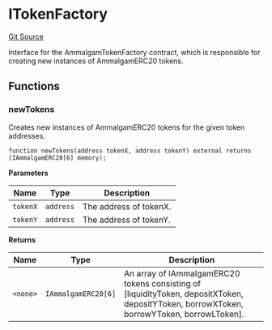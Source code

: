 # ITokenFactory
[Git Source](https://github.com/Ammalgam-Protocol/core-v1/blob/c2398bc2cc7b9fe383b005349741b4aa61a1c292/contracts/interfaces/factories/ITokenFactory.sol)

Interface for the AmmalgamTokenFactory contract, which is responsible for creating new instances of AmmalgamERC20 tokens.


## Functions
### newTokens

Creates new instances of AmmalgamERC20 tokens for the given token addresses.


```solidity
function newTokens(address tokenX, address tokenY) external returns (IAmmalgamERC20[6] memory);
```
**Parameters**

|Name|Type|Description|
|----|----|-----------|
|`tokenX`|`address`|The address of tokenX.|
|`tokenY`|`address`|The address of tokenY.|

**Returns**

|Name|Type|Description|
|----|----|-----------|
|`<none>`|`IAmmalgamERC20[6]`|An array of IAmmalgamERC20 tokens consisting of [liquidityToken, depositXToken, depositYToken, borrowXToken, borrowYToken, borrowLToken].|


